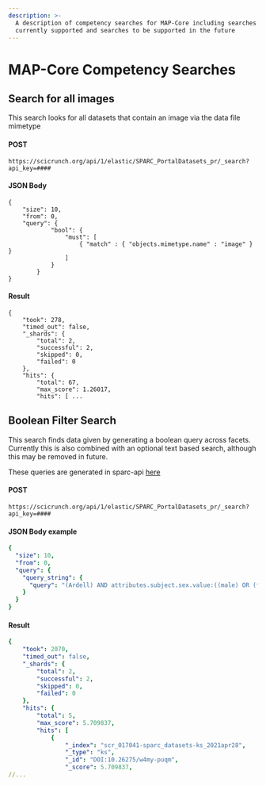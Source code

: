 ```yaml
---
description: >-
  A description of competency searches for MAP-Core including searches that are
  currently supported and searches to be supported in the future
---
```


# MAP-Core Competency Searches

## Search for all images

This search looks for all datasets that contain an image via the data file mimetype

#### POST

```text
https://scicrunch.org/api/1/elastic/SPARC_PortalDatasets_pr/_search?api_key=####
```

#### JSON Body

```text
{
    "size": 10, 
    "from": 0, 
    "query": {
            "bool": {
                "must": [
                    { "match" : { "objects.mimetype.name" : "image" } }
                ]
            }
        }
}
```

#### Result

```text
{
    "took": 278,
    "timed_out": false,
    "_shards": {
        "total": 2,
        "successful": 2,
        "skipped": 0,
        "failed": 0
    },
    "hits": {
        "total": 67,
        "max_score": 1.26017,
        "hits": [ ...
```

## Boolean Filter Search

This search finds data given by generating a boolean query across facets. Currently this is also combined with an optional text based search, although this may be removed in future.

These queries are generated in sparc-api [here](https://github.com/nih-sparc/sparc-api/blob/eb53aaa7b9904c0fabfe522db7cd8b8c97ff7608/app/process_kb_results.py#L92)

#### POST

```text
https://scicrunch.org/api/1/elastic/SPARC_PortalDatasets_pr/_search?api_key=####
```

#### JSON Body example

```yaml
{
  "size": 10,
  "from": 0,
  "query": {
    "query_string": {
      "query": "(Ardell) AND attributes.subject.sex.value:((male) OR (female))  AND anatomy.organ.name.aggregate:((heart))"
    }
  }
}
```

#### Result

```yaml
{
    "took": 2070,
    "timed_out": false,
    "_shards": {
        "total": 2,
        "successful": 2,
        "skipped": 0,
        "failed": 0
    },
    "hits": {
        "total": 5,
        "max_score": 5.709837,
        "hits": [
            {
                "_index": "scr_017041-sparc_datasets-ks_2021apr28",
                "_type": "ks",
                "_id": "DOI:10.26275/w4my-puqm",
                "_score": 5.709837,
//...
```

